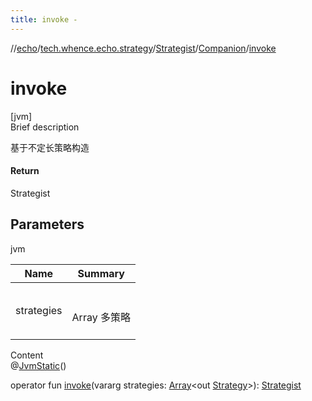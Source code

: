 ```yaml
---
title: invoke -
---
```

//[echo](../../../index.md)/[tech.whence.echo.strategy](../../index.md)/[Strategist](../index.md)/[Companion](index.md)/[invoke](invoke.md)



# invoke  
[jvm]  
Brief description  


基于不定长策略构造



#### Return  


Strategist



## Parameters  
  
jvm  
  
|  Name|  Summary| 
|---|---|
| strategies| <br><br>Array<out Strategy> 多策略<br><br>
  
  
Content  
@[JvmStatic](https://kotlinlang.org/api/latest/jvm/stdlib/kotlin.jvm/-jvm-static/index.html)()  
  
operator fun [invoke](invoke.md)(vararg strategies: [Array](https://kotlinlang.org/api/latest/jvm/stdlib/kotlin/-array/index.html)<out [Strategy](../../-strategy/index.md)>): [Strategist](../index.md)  




